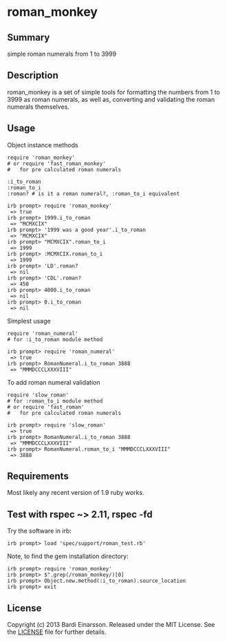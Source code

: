 roman\_monkey
================

## Summary

simple roman numerals from 1 to 3999

## Description

roman\_monkey is a set of simple tools for formatting the numbers from 1 to 3999 as roman numerals, as well as, converting and validating the roman numerals themselves.

## Usage

Object instance methods

    require 'roman_monkey'
    # or require 'fast_roman_monkey'
    #   for pre calculated roman numerals

    :i_to_roman
    :roman_to_i
    :roman? # is it a roman numeral?, :roman_to_i equivalent

    irb prompt> require 'roman_monkey'
     => true
    irb prompt> 1999.i_to_roman
     => "MCMXCIX"
    irb prompt> '1999 was a good year'.i_to_roman
     => "MCMXCIX"
    irb prompt> "MCMXCIX".roman_to_i
     => 1999
    irb prompt> :MCMXCIX.roman_to_i
     => 1999
    irb prompt> 'LD'.roman?
     => nil 
    irb prompt> 'CDL'.roman?
     => 450 
    irb prompt> 4000.i_to_roman
     => nil 
    irb prompt> 0.i_to_roman
     => nil 

Simplest usage

    require 'roman_numeral'
    # for :i_to_roman module method

    irb prompt> require 'roman_numeral'
     => true
    irb prompt> RomanNumeral.i_to_roman 3888
     => "MMMDCCCLXXXVIII"

To add roman numeral validation

    require 'slow_roman'
    # for :roman_to_i module method
    # or require 'fast_roman'
    #   for pre calculated roman numerals

    irb prompt> require 'slow_roman'
     => true
    irb prompt> RomanNumeral.i_to_roman 3888
     => "MMMDCCCLXXXVIII"
    irb prompt> RomanNumeral.roman_to_i "MMMDCCCLXXXVIII"
     => 3888

## Requirements

Most likely any recent version of 1.9 ruby works.

## Test with rspec ~> 2.11, rspec -fd

Try the software in irb:

    irb prompt> load 'spec/support/roman_test.rb'

Note, to find the gem installation directory:

    irb prompt> require 'roman_monkey'
    irb prompt> $".grep(/roman_monkey/)[0]
    irb prompt> Object.new.method(:i_to_roman).source_location
    irb prompt> exit

## License

Copyright (c) 2013 Bardi Einarsson. Released under the MIT License.  See the [LICENSE][license] file for further details.

[license]: https://github.com/bardibardi/roman_monkey/blob/master/LICENSE.md

